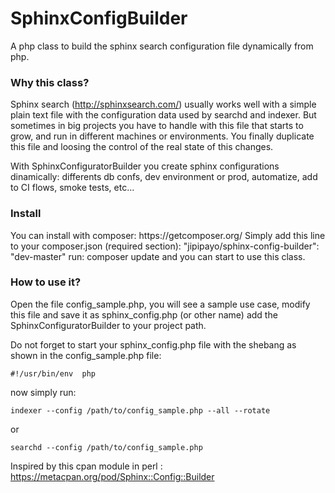 SphinxConfigBuilder
=========================

A php class to build the sphinx search configuration file dynamically from php.

<h3>Why this class?</h3>

Sphinx search (http://sphinxsearch.com/) usually works well with a simple plain text file with the configuration data used by searchd and indexer.
But sometimes in big projects you have to handle with this file that starts to grow, and run in different machines
or environments. You finally duplicate this file and loosing the control of the real state of this changes.

With SphinxConfiguratorBuilder you create sphinx configurations dinamically: differents db confs, dev environment or prod, automatize, add to CI flows, smoke tests, etc...

<h3>Install</h3>
You can install with composer: https://getcomposer.org/
Simply add this line to your composer.json (required section):
        "jipipayo/sphinx-config-builder": "dev-master"
run:
    composer update
and you can start to use this class.


<h3>How to use it?</h3>

Open the file config_sample.php, you will see a sample use case, modify this file and save it as sphinx_config.php (or other name)
add the SphinxConfiguratorBuilder to your project path.

Do not forget to start your sphinx_config.php file with the shebang as shown in the config_sample.php file:

    #!/usr/bin/env  php

now simply run:

    indexer --config /path/to/config_sample.php --all --rotate
  
or 

    searchd --config /path/to/config_sample.php
    
    
Inspired by this cpan module in perl : https://metacpan.org/pod/Sphinx::Config::Builder

